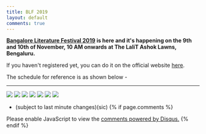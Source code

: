 ```yaml
---
title: BLF 2019
layout: default
comments: true
---
```

<!-- <div class="container" role="main" style="
    margin-left: 0%;
"><object data="../data/BLF2019.pdf" width="100%" height="1000" type='application/pdf'/>
</div> -->
<b>[Bangalore Literature Festival 2019](http://bangaloreliteraturefestival.org/year-2019/schedule/) is here and it's happening on the 9th and 10th of November, 10 AM onwards at The LaliT Ashok Lawns, Bengaluru.</b>

If you haven't registered yet, you can do it on the official website [here](https://www.eventbrite.com/e/bangalore-literature-festival-8th-edition-2019-tickets-70812884243).

 The schedule for reference is as shown below - 
<hr/>

<!-- <embed src="../data/BLF2019.pdf" type="application/pdf" width="100%" height="800em" /> -->
<!-- ![Group](../data/1.png) -->
[![](../data/1.png)](../data/1.png)
[![](../data/2.png)](../data/2.png)
[![](../data/3.png)](../data/3.png)
[![](../data/4.png)](../data/4.png)
[![](../data/5.png)](../data/5.png)
[![](../data/6.png)](../data/6.png)
[![](../data/7.png)](../data/7.png)
- (subject to last minute changes)(sic)
{% if page.comments %}
<div id="disqus_thread"></div>
<script>

/**
*  RECOMMENDED CONFIGURATION VARIABLES: EDIT AND UNCOMMENT THE SECTION BELOW TO INSERT DYNAMIC VALUES FROM YOUR PLATFORM OR CMS.
*  LEARN WHY DEFINING THESE VARIABLES IS IMPORTANT: https://disqus.com/admin/universalcode/#configuration-variables*/
/*
var disqus_config = function () {
this.page.url = abhiramr.github.io/bookreviews/2018_01_18_1984;  // Replace PAGE_URL with your page's canonical URL variable
this.page.identifier = bookreviews/2018_01_18_1984; // Replace PAGE_IDENTIFIER with your page's unique identifier variable
};
*/
(function() { // DON'T EDIT BELOW THIS LINE
var d = document, s = d.createElement('script');
s.src = 'https://abhiramr.disqus.com/embed.js';
s.setAttribute('data-timestamp', +new Date());
(d.head || d.body).appendChild(s);
})();
</script>
<noscript>Please enable JavaScript to view the <a href="https://disqus.com/?ref_noscript">comments powered by Disqus.</a></noscript>
{% endif %}
